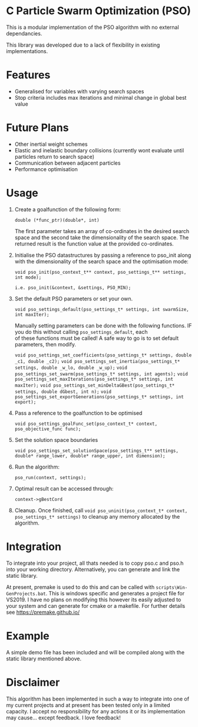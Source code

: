 C Particle Swarm Optimization (PSO)
===

This is a modular implementation of the PSO algorithm with no external dependancies.

This library was developed due to a lack of flexibility in existing implementations.

# Features
- Generalised for variables with varying search spaces
- Stop criteria includes max iterations and minimal change in global best value

# Future Plans
- Other inertial weight schemes
- Elastic and inelastic boundary collisions (currently wont evaluate until particles return to search space)
- Communication between adjacent particles
- Performance optimisation

# Usage

1. Create a goalfunction of the following form:

    `double (*func_ptr)(double*, int)`
  
    The first parameter takes an array of co-ordinates in the desired search space and the second take the dimensionality of the search space. The returned result is the function value at the provided co-ordinates.
    
2. Initialise the PSO datastructures by passing a reference to pso_init along with the dimensionality of the search space and the optimisation mode:

    `void pso_init(pso_context_t** context, pso_settings_t** settings, int mode);`
    
    `i.e. pso_init(&context, &settings, PSO_MIN);`
    
3. Set the default PSO parameters or set your own.

    `void pso_settings_default(pso_settings_t* settings, int swarmSize, int maxIter);`
    
    Manually setting parameters can be done with the following functions. IF you do this without calling `pso_settings_default`, each  
    of these functions must be called! A safe way to go is to set default parameters, then modify.
    
    `void pso_settings_set_coefficients(pso_settings_t* settings, double _c1, double _c2);`
    `void pso_settings_set_inertia(pso_settings_t* settings, double _w_lo, double _w_up);`
    `void pso_settings_set_swarm(pso_settings_t* settings, int agents);`
    `void pso_settings_set_maxIterations(pso_settings_t* settings, int maxIter);`
    `void pso_settings_set_minDeltaGBest(pso_settings_t* settings, double dGbest, int n);`
    `void pso_settings_set_exportGenerations(pso_settings_t* settings, int export);`

4. Pass a reference to the goalfunction to be optimised

    `void pso_settings_goalFunc_set(pso_context_t* context, pso_objective_func func);`
    
5. Set the solution space boundaries

    `void pso_settings_set_solutionSpace(pso_settings_t** settings, double* range_lower, double* range_upper, int dimension);`

6. Run the algorithm:

    `pso_run(context, settings);`

7. Optimal result can be accessed through:
        
    `context->gBestCord`
    
8. Cleanup. Once finished, call `void pso_uninit(pso_context_t* context, pso_settings_t* settings)` to cleanup any memory allocated by    the algorithm.

# Integration
To integrate into your project, all thats needed is to copy pso.c and pso.h into your working directory. Alternatively, you can generate and link the static library.

At present, premake is used to do this and can be called with `scripts\Win-GenProjects.bat`. This is windows specific and generates a project file for VS2019. I have no plans on modifying this however its easily adjusted to your system and can generate for cmake or a makefile. For further details see https://premake.github.io/

# Example
A simple demo file has been included and will be compiled along with the static library mentioned above.

# Disclaimer
This algorithm has been implemented in such a way to integrate into one of my current projects and at present has been tested only in a limited capacity. I accept no responsibility for any actions it or its implementation may cause... except feedback. I love feedback!
